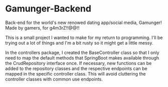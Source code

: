 # Gamunger-Backend
Back-end for the world's new renowed dating app/social media, Gamunger! Made by gamers, for g4m3rZ!!@@!!

This is a small project I wanted to make for my return to programming. I'll be trying out a lot of things and I'm a bit rusty so it might get a little messy.

In the controllers package, I created the BaseController class so that I only need to map the default methods that SpringBoot makes available through the CrudRepository interface once.
If necessary, new functions can be added to the repository classes and the respective endpoints can be mapped in the specific controller class.
This will avoid cluttering the controller classes with common use endpoints.
